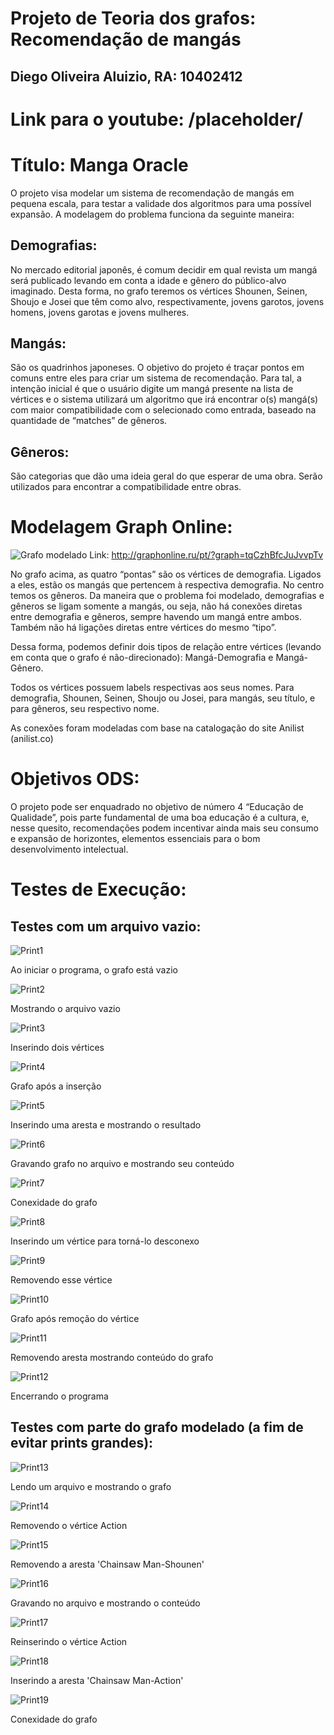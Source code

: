 # Projeto de Teoria dos grafos: Recomendação de mangás
## Diego Oliveira Aluizio, RA: 10402412
# Link para o youtube: /placeholder/
# Título: Manga Oracle

O projeto visa modelar um sistema de recomendação de mangás em pequena escala, para testar a validade dos algoritmos para uma possível expansão. A modelagem do problema funciona da seguinte maneira:

## Demografias:
No mercado editorial japonês, é comum decidir em qual revista um mangá será publicado levando em conta a idade e gênero do público-alvo imaginado. Desta forma, no grafo teremos os vértices Shounen, Seinen, Shoujo e Josei que têm como alvo, respectivamente, jovens garotos, jovens homens, jovens garotas e jovens mulheres.

## Mangás:
São os quadrinhos japoneses. O objetivo do projeto é traçar pontos em comuns entre eles para criar um sistema de recomendação. Para tal, a intenção inicial é que o usuário digite um mangá presente na lista de vértices e o sistema utilizará um algoritmo que irá encontrar o(s) mangá(s) com maior compatibilidade com o selecionado como entrada, baseado na quantidade de “matches” de gêneros.

## Gêneros:
São categorias que dão uma ideia geral do que esperar de uma obra. Serão utilizados para encontrar a compatibilidade entre obras.

# Modelagem Graph Online:
![Grafo modelado](https://github.com/DiegoAluizio/Projeto-Grafos-Manga/blob/main/Imagens/ImagemGrafoProjeto.png)
Link: http://graphonline.ru/pt/?graph=tqCzhBfcJuJvvpTv

No grafo acima, as quatro “pontas” são os vértices de demografia. Ligados a eles, estão os mangás que pertencem à respectiva demografia. No centro temos os gêneros. Da maneira que o problema foi modelado, demografias e gêneros se ligam somente a mangás, ou seja, não há conexões diretas entre demografia e gêneros, sempre havendo um mangá entre ambos. Também não há ligações diretas entre vértices do mesmo “tipo”.

Dessa forma, podemos definir dois tipos de relação entre vértices (levando em conta que o grafo é não-direcionado): Mangá-Demografia e Mangá-Gênero.

Todos os vértices possuem labels respectivas aos seus nomes. Para demografia, Shounen, Seinen, Shoujo ou Josei, para mangás, seu título, e para gêneros, seu respectivo nome.

As conexões foram modeladas com base na catalogação do site Anilist (anilist.co)

# Objetivos ODS:

O projeto pode ser enquadrado no objetivo de número 4 “Educação de Qualidade”, pois parte fundamental de uma boa educação é a cultura, e, nesse quesito, recomendações podem incentivar ainda mais seu consumo e expansão de horizontes, elementos essenciais para o bom desenvolvimento intelectual.


# Testes de Execução:

## Testes com um arquivo vazio:
![Print1](https://github.com/DiegoAluizio/Projeto-Grafos-Manga/blob/main/Imagens/print1.png)

Ao iniciar o programa, o grafo está vazio


![Print2](https://github.com/DiegoAluizio/Projeto-Grafos-Manga/blob/main/Imagens/print2.png)

Mostrando o arquivo vazio


![Print3](https://github.com/DiegoAluizio/Projeto-Grafos-Manga/blob/main/Imagens/print3.png)

Inserindo dois vértices


![Print4](https://github.com/DiegoAluizio/Projeto-Grafos-Manga/blob/main/Imagens/print4.png)

Grafo após a inserção


![Print5](https://github.com/DiegoAluizio/Projeto-Grafos-Manga/blob/main/Imagens/print5.png)

Inserindo uma aresta e mostrando o resultado


![Print6](https://github.com/DiegoAluizio/Projeto-Grafos-Manga/blob/main/Imagens/print6.png)

Gravando grafo no arquivo e mostrando seu conteúdo


![Print7](https://github.com/DiegoAluizio/Projeto-Grafos-Manga/blob/main/Imagens/print7.png)

Conexidade do grafo


![Print8](https://github.com/DiegoAluizio/Projeto-Grafos-Manga/blob/main/Imagens/print8.png)

Inserindo um vértice para torná-lo desconexo


![Print9](https://github.com/DiegoAluizio/Projeto-Grafos-Manga/blob/main/Imagens/print9.png)

Removendo esse vértice


![Print10](https://github.com/DiegoAluizio/Projeto-Grafos-Manga/blob/main/Imagens/print10.png)

Grafo após remoção do vértice

![Print11](https://github.com/DiegoAluizio/Projeto-Grafos-Manga/blob/main/Imagens/print11.png)

Removendo aresta mostrando conteúdo do grafo


![Print12](https://github.com/DiegoAluizio/Projeto-Grafos-Manga/blob/main/Imagens/print12.png)

Encerrando o programa

## Testes com parte do grafo modelado (a fim de evitar prints grandes):

![Print13](https://github.com/DiegoAluizio/Projeto-Grafos-Manga/blob/main/Imagens/print13.png)

Lendo um arquivo e mostrando o grafo


![Print14](https://github.com/DiegoAluizio/Projeto-Grafos-Manga/blob/main/Imagens/print14.png)

Removendo o vértice Action


![Print15](https://github.com/DiegoAluizio/Projeto-Grafos-Manga/blob/main/Imagens/print15.png)

Removendo a aresta 'Chainsaw Man-Shounen'


![Print16](https://github.com/DiegoAluizio/Projeto-Grafos-Manga/blob/main/Imagens/print16.png)

Gravando no arquivo e mostrando o conteúdo


![Print17](https://github.com/DiegoAluizio/Projeto-Grafos-Manga/blob/main/Imagens/print17.png)

Reinserindo o vértice Action


![Print18](https://github.com/DiegoAluizio/Projeto-Grafos-Manga/blob/main/Imagens/print18.png)

Inserindo a aresta 'Chainsaw Man-Action'

![Print19](https://github.com/DiegoAluizio/Projeto-Grafos-Manga/blob/main/Imagens/print19.png)

Conexidade do grafo
